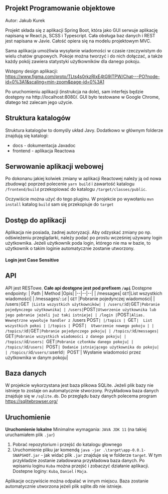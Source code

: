﻿## Projekt Programowanie objektowe
Autor: Jakub Kurek

Projekt składa się z aplikacji Spring Boot, która jako GUI serwuje aplikację napisaną w React.js, SCSS i Typescript. Cała obsługa baz danych i REST jest napisana w Javie. Całość opiera się na modelu projektowym MVC.

Sama aplikacja umożliwia wysyłanie wiadomości w czasie rzeczywistym do wielu chatów grupowych. Pokoje można tworzyć i do nich dołączać, a także każdy pokój zawiera statystyki użytkowników dla danego pokoju.

Wstępny design aplikacji: https://www.figma.com/proto/TLts4s0rkzRIxE4tG9lTPW/Chat---PO?node-id=0%3A1&scaling=min-zoom&page-id=0%3A1

Po uruchomieniu aplikacji (instrukcja na dole), sam interfejs będzie dostępny na http://localhost:8080/.
GUI było testowane w Google Chrome, dlatego też zalecam jego użycie.

## Struktura katalogów
Struktura katalogów to domyśly układ Javy. Dodatkowo w głównym folderze znajdują się katalogi:

 - docs - dokumentacja Javadoc
 - frontend - aplikacja Reactowa

## Serwowanie aplikacji webowej
Po dokonanu jakiej kolwiek zmiany w aplikacji Reactowej należy ją od nowa zbudowąć poprzed polecenie `yarn build` i zawartość katalogu `/frontend/build` przekopiować do katalogu `/target/classes/public`. 

Oczywiście można użyć do tego pluginu. W projekcie po wywołaniu `mvn install` katalog `build` sam się przekopiuje do `target`

## Dostęp do aplikacji
Aplikacja nie posiada, żadnej autoryzacji. Aby odzyskać zmiany po np. odświeżeniu przeglądarki, należy podać po prostu wcześniej używany login użytkownika. Jeżeli użytkownik poda login, którego nie ma w bazie, to użytkownik o takim loginie automatycznie zostanie utworzony.
#### Login jest Case Sensitive


## API
API jest RESTowe.
**Całe api dostępne jest pod prefixem `/api`**
Dostępne endpointy:
| Path | Method |Opis|
|--|--|--|
| /messages| `GET`|List wszystkich wiadomości|
| /messages/`:id` | `GET` |Pobranie pojedynczej wiadomości|
| /users` | `GET` |Lista wszystkich użytkowników|
| /users/`:id` | `GET` |Pobranie pojedynczego użytkownika|
| /users| `POST` |Utworzenie użytkownika lub jego pobranie jeżeli już taki istnieje|
| /login | `POST`|Alias. Wewnętrzne wywołuje handler z `/users POST`|
|/topics | `GET`|  List wszystkich pokoi |
|/topics | `POST`|  Utworzenie nowego pokoju |
| /topics/`:id` | `GET`|Pobranie pojedynczego pokoju|
| /topics/`:id`/messages| `GET`|Pobranie wszystkich wiadomości z danego pokoju|
| /topics/`:id`/users| `GET`|Pobranie członków danego pokoju|
| /topics/`:id`/users| `POST`| Dodanie istniejącego użytkownika do pokoju|
| /topics/`:id`/users/`:userId`| `POST`| Wysłanie wiadomości przez użytkownika w danym pokoju|

## Baza danych
W projekcie wykorzystana jest baza plikowa SQLite. Jeżeli plik bazy nie istnieje to zostaje on automatycznie stworzony. 
Przykładowa baza danych znajduje się w `/sqlite.db`.
Do przeglądu bazy danych polecema program https://sqlitebrowser.org/

## Uruchomienie

**Uruchomienie lokalne**
Minimalne wymagania: `JAVA JDK 11` (na takiej uruchamiałem plik `.jar`)
 1. Pobrać repozytorium i przejść do katalogu głownego
 2. Uruchomienie pliku jar komendą `java -jar .\target\app-0.0.1-SNAPSHOT.jar` - jak widać plik `.jar` znajduje się w folderze `target`. W tym przykładzie zostanie załadowana przykładowa baza danych. Po wpisaniu loginu `Kuba` można przejść i zobaczyć działanie aplikacji. Dostepne loginy: `Kuba`, `Daniel` i `Maja`.

Aplikacje oczywiście można odpalać w innym miejscu. Baza zostanie automatycznie utworzona jeżeli plik sqlite.db nie istnieje.

